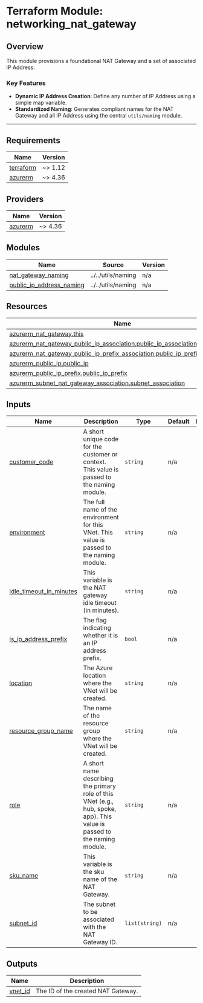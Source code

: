 # Terraform Module: networking_nat_gateway

## Overview

This module provisions a foundational NAT Gateway and a set of associated IP Address.

### Key Features

- **Dynamic IP Address Creation**: Define any number of IP Address using a simple map variable.
- **Standardized Naming**: Generates compliant names for the NAT Gateway and all IP Address using the central `utils/naming` module.

---

<!-- This section is automatically generated by terraform-docs. Do not edit it directly. -->
<!-- To update, run 'terraform-docs' in this directory. -->
<!-- BEGIN_TF_DOCS -->
## Requirements

| Name | Version |
|------|---------|
| <a name="requirement_terraform"></a> [terraform](#requirement\_terraform) | ~> 1.12 |
| <a name="requirement_azurerm"></a> [azurerm](#requirement\_azurerm) | ~> 4.36 |

## Providers

| Name | Version |
|------|---------|
| <a name="provider_azurerm"></a> [azurerm](#provider\_azurerm) | ~> 4.36 |

## Modules

| Name | Source | Version |
|------|--------|---------|
| <a name="module_nat_gateway_naming"></a> [nat\_gateway\_naming](#module\_nat\_gateway\_naming) | ../../utils/naming | n/a |
| <a name="module_public_ip_address_naming"></a> [public\_ip\_address\_naming](#module\_public\_ip\_address\_naming) | ../../utils/naming | n/a |

## Resources

| Name | Type |
|------|------|
| [azurerm_nat_gateway.this](https://registry.terraform.io/providers/hashicorp/azurerm/latest/docs/resources/nat_gateway) | resource |
| [azurerm_nat_gateway_public_ip_association.public_ip_association](https://registry.terraform.io/providers/hashicorp/azurerm/latest/docs/resources/nat_gateway_public_ip_association) | resource |
| [azurerm_nat_gateway_public_ip_prefix_association.public_ip_prefix_association](https://registry.terraform.io/providers/hashicorp/azurerm/latest/docs/resources/nat_gateway_public_ip_prefix_association) | resource |
| [azurerm_public_ip.public_ip](https://registry.terraform.io/providers/hashicorp/azurerm/latest/docs/resources/public_ip) | resource |
| [azurerm_public_ip_prefix.public_ip_prefix](https://registry.terraform.io/providers/hashicorp/azurerm/latest/docs/resources/public_ip_prefix) | resource |
| [azurerm_subnet_nat_gateway_association.subnet_association](https://registry.terraform.io/providers/hashicorp/azurerm/latest/docs/resources/subnet_nat_gateway_association) | resource |

## Inputs

| Name | Description | Type | Default | Required |
|------|-------------|------|---------|:--------:|
| <a name="input_customer_code"></a> [customer\_code](#input\_customer\_code) | A short unique code for the customer or context. This value is passed to the naming module. | `string` | n/a | yes |
| <a name="input_environment"></a> [environment](#input\_environment) | The full name of the environment for this VNet. This value is passed to the naming module. | `string` | n/a | yes |
| <a name="input_idle_timeout_in_minutes"></a> [idle\_timeout\_in\_minutes](#input\_idle\_timeout\_in\_minutes) | This variable is the NAT gateway idle timeout (in minutes). | `string` | n/a | yes |
| <a name="input_is_ip_address_prefix"></a> [is\_ip\_address\_prefix](#input\_is\_ip\_address\_prefix) | The flag indicating whether it is an IP address prefix. | `bool` | n/a | yes |
| <a name="input_location"></a> [location](#input\_location) | The Azure location where the VNet will be created. | `string` | n/a | yes |
| <a name="input_resource_group_name"></a> [resource\_group\_name](#input\_resource\_group\_name) | The name of the resource group where the VNet will be created. | `string` | n/a | yes |
| <a name="input_role"></a> [role](#input\_role) | A short name describing the primary role of this VNet (e.g., hub, spoke, app). This value is passed to the naming module. | `string` | n/a | yes |
| <a name="input_sku_name"></a> [sku\_name](#input\_sku\_name) | This variable is the sku name of the NAT Gateway. | `string` | n/a | yes |
| <a name="input_subnet_id"></a> [subnet\_id](#input\_subnet\_id) | The subnet to be associated with the NAT Gateway ID. | `list(string)` | n/a | yes |

## Outputs

| Name | Description |
|------|-------------|
| <a name="output_vnet_id"></a> [vnet\_id](#output\_vnet\_id) | The ID of the created NAT Gateway. |
<!-- END_TF_DOCS -->
